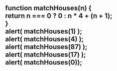<h2>
  function matchHouses(n) { <br>
  return n === 0 ? 0 : n * 4 + (n + 1);<br>
}<br>
alert( matchHouses(1)  );<br>
alert( matchHouses(4)  );<br>
alert( matchHouses(87)  );<br>
alert( matchHouses(17) );<br>
alert( matchHouses(0));<br>
</h2>

